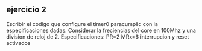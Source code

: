 ## ejercicio 2
Escribir el codigo que configure el timer0 paracumplic con 
la especificaciones dadas. Considerar la freciencias del 
core en 100Mhz y una division de reloj de
2.
Especificaciones:
PR=2
MRx=6
interrupcion y reset activados